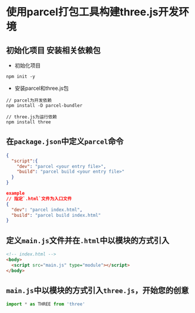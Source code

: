 # 使用parcel打包工具构建three.js开发环境

## 初始化项目 安装相关依赖包
 - 初始化项目
 ```
 npm init -y
 ```
 - 安装parcel和three.js包
 ```
 // parcel为开发依赖
 npm install -D parcel-bundler

 // three.js为运行依赖
 npm install three
 ```

## 在`package.json`中定义`parcel`命令
```json
{
  "script":{
    "dev": "parcel <your entry file>",
    "build": "parcel build <your entry file>"
  }
}

example
// 指定`.html`文件为入口文件
{
  "dev": "parcel index.html",
  "build": "parcel build index.html"
}
```

## 定义`main.js`文件并在`.html`中以模块的方式引入

```html
<!-- index.html -->
<body>
  <script src="main.js" type="module"></script>
</body>
```

## `main.js`中以模块的方式引入`three.js`，开始您的创意
```javascript
import * as THREE from 'three'
```